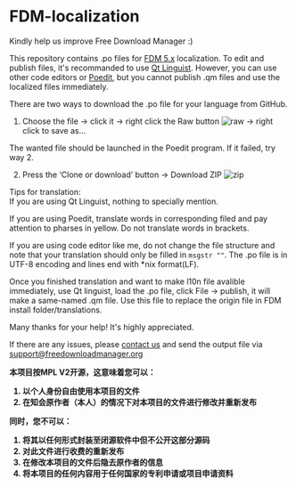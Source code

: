 # FDM-localization

Kindly help us improve Free Download Manager :)


This repository contains .po files for [FDM 5.x](http://www.freedownloadmanager.org/download.htm) localization. To edit and publish files, it's recommanded to use [Qt Linguist](http://down.admin5.com/app/113027.html). However, you can use other code editors or [Poedit](https://poedit.net/download), but you cannot publish .qm files and use the localized files immediately.


There are two ways to download the .po file for your language from GitHub.

1. Choose the file → click it → right click the Raw button ![raw](https://github.com/lychichem/FDM-localization/raw/master/2016-10-18_1231.png) → right click to save as…

The wanted file should be launched in the Poedit program. If it failed, try way 2.

2. Press the ‘Clone or download’ button → Download ZIP ![zip](https://github.com/lychichem/FDM-localization/raw/master/2016-10-18_1227.png)

Tips for translation:  
If you are using Qt Linguist, nothing to specially mention.

If you are using Poedit, translate words in corresponding filed and pay attention to pharses in yellow. Do not translate  words in brackets.

If you are using code editor like me, do not change the file structure and note that your translation should only be filled in `msgstr ""`. The .po file is in UTF-8 encoding and lines end with *nix format(LF).

Once you finished translation and want to make l10n file avalible immediately, use Qt linguist, load the .po file, click File → publish, it will make a same-named .qm file. Use this file to replace the origin file in FDM install folder/translations.  

Many thanks for your help! It's highly appreciated.

If there are any issues, please [contact us](http://www.freedownloadmanager.org/support.htm) and send the output file via [support@freedownloadmanager.org](mailto:support@freedownloadmanager.org)

<b>本项目按MPL V2开源，这意味着您可以：
1. 以个人身份自由使用本项目的文件
2. 在知会原作者（本人）的情况下对本项目的文件进行修改并重新发布

同时，您不可以：
1. 将其以任何形式封装至闭源软件中但不公开这部分源码
2. 对此文件进行收费的重新发布
3. 在修改本项目的文件后隐去原作者的信息
4. 将本项目的任何内容用于任何国家的专利申请或项目申请资料
</b>